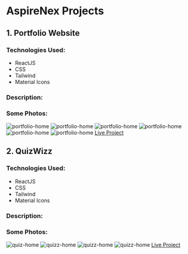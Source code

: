 
<body>

  <h1><b>AspireNex Projects</b></h1>

  <div class="project">
    <h2>1. Portfolio Website</h2>
    <h3>Technologies Used:</h3>
    <ul>
      <li>ReactJS</li>
      <li>CSS</li>
      <li>Tailwind</li>
      <li>Material Icons</li>
    </ul>
    <h3>Description:</h3>
    <p>
      <!-- Your detailed project description goes here -->
    </p>
    <h3>Some Photos:</h3>
    <img src = "[dl=0?raw=1](https://imgur.com/NvKQWRF)" alt = "portfolio-home">
     <img src = "https://www.dropbox.com/scl/fi/1hm4xpfrjwxqsgj3p0lfq/p1-2.PNG?rlkey=psuzoheuc173uppz21q0reit9&st=33d2tndk&dl=0?raw=1" alt = "portfolio-home">
     <img src = "https://www.dropbox.com/scl/fi/0rbpqz4ug0vx23g82an9l/p1-3.PNG?rlkey=ozy8z3t7d7sriwit6r03kv7if&st=wkndlcdj&dl=0?raw=1" alt = "portfolio-home">
     <img src = "https://www.dropbox.com/scl/fi/wj39ohwp3g5n4ehtzkiem/p1-4.PNG?rlkey=vba3lfz38ucvmiu060jt1ttal&st=uufoxtit&dl=0?raw=1" alt = "portfolio-home">
     <img src = "https://www.dropbox.com/scl/fi/n2u6321rumo3lv1i11ywk/p1-5.PNG?rlkey=rs3d2muu27dpy7hu8rqrf8jn8&st=9y1kwjxc&dl=0?raw=1" alt = "portfolio-home">
     <img src = "https://www.dropbox.com/scl/fi/e10fzteswptc1mbs9ge3u/p1-6.PNG?rlkey=phblv0v2ome1ea48rz142r2bm&st=e1bttzl5&dl=0?raw=1" alt = "portfolio-home">
    <a class="live-project" href="https://mywebsite-anas727189s-projects.vercel.app/">Live Project</a>
  </div>

  <div class="project">
    <h2>2. QuizWizz</h2>
    <h3>Technologies Used:</h3>
    <ul>
      <li>ReactJS</li>
      <li>CSS</li>
      <li>Tailwind</li>
      <li>Material Icons</li>
    </ul>
    <h3>Description:</h3>
    <p>
      <!-- Your detailed project description goes here -->
    </p>
    <h3>Some Photos:</h3>
     <img src = "https://www.dropbox.com/scl/fi/tzw7svnutlofw4nr0pzxm/p2-1.PNG?rlkey=j7gjcmhkrbsbbw5zljb7qt5ob&st=2im45mal&dl=0?raw=1" alt = "quiz-home">
     <img src = "https://www.dropbox.com/scl/fi/6b660533vnxbmzrljbd89/p2-2.PNG?rlkey=yjlutyy6j3qo5xt7tyanucqcb&st=i5idz86f&dl=0?raw=1" alt = "quizz-home">
     <img src = "https://www.dropbox.com/scl/fi/63fld600gtupfbfw1t7sn/p2-3.PNG?rlkey=pgdgz605kbltr6ykz5w4exnp2&st=h6mrnvun&dl=0?raw=1" alt = "quizz-home">
     <img src = "https://www.dropbox.com/scl/fi/h2clv29dhau2zjhztfeiy/p2-4.PNG?rlkey=8fcboxjbplw7gycr7vnk54dw4&st=tx0sbl6m&dl=0?raw=1" alt = "quizz-home">
    <!-- Include some screenshots of your project here -->
    <a class="live-project" href="https://quizwizz-lay1d5n3w-anas727189s-projects.vercel.app/">Live Project</a>
  </div>

</body>
</html>
